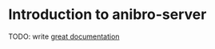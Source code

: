 # Introduction to anibro-server

TODO: write [great documentation](http://jacobian.org/writing/what-to-write/)
